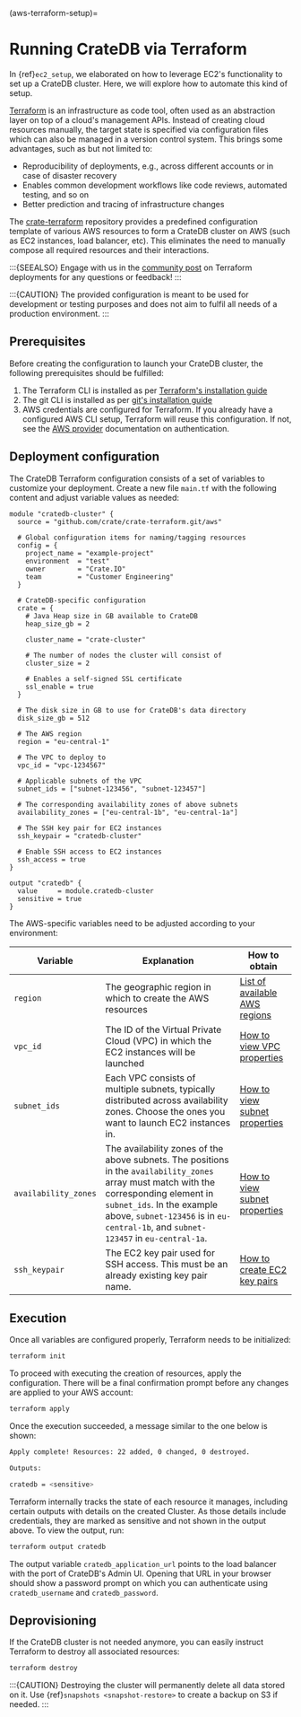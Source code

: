 (aws-terraform-setup)=

# Running CrateDB via Terraform

In {ref}`ec2_setup`, we elaborated on how to leverage EC2's functionality to set
up a CrateDB cluster. Here, we will explore how to automate this kind of setup.

[Terraform] is an infrastructure as code tool, often used as an abstraction
layer on top of a cloud's management APIs. Instead of creating cloud resources
manually, the target state is specified via configuration files which can also
be managed in a version control system. This brings some advantages, such as but
not limited to:

- Reproducibility of deployments, e.g., across different accounts or in case of
  disaster recovery
- Enables common development workflows like code reviews, automated testing, and
  so on
- Better prediction and tracing of infrastructure changes

The [crate-terraform] repository provides a predefined configuration template
of various AWS resources to form a CrateDB cluster on AWS (such as EC2
instances, load balancer, etc). This eliminates the need to manually compose all
required resources and their interactions.

:::{SEEALSO}
Engage with us in the [community post] on Terraform deployments for any
questions or feedback!
:::

:::{CAUTION}
The provided configuration is meant to be used for development or testing
purposes and does not aim to fulfil all needs of a production environment.
:::

## Prerequisites

Before creating the configuration to launch your CrateDB cluster, the following
prerequisites should be fulfilled:

1. The Terraform CLI is installed as per
   [Terraform's installation guide]
2. The git CLI is installed as per [git's installation guide]
3. AWS credentials are configured for Terraform. If you already have a
   configured AWS CLI setup, Terraform will reuse this configuration. If not,
   see the [AWS provider] documentation on authentication.

## Deployment configuration

The CrateDB Terraform configuration consists of a set of variables to customize
your deployment. Create a new file `main.tf` with the following content and
adjust variable values as needed:

```
module "cratedb-cluster" {
  source = "github.com/crate/crate-terraform.git/aws"

  # Global configuration items for naming/tagging resources
  config = {
    project_name = "example-project"
    environment  = "test"
    owner        = "Crate.IO"
    team         = "Customer Engineering"
  }

  # CrateDB-specific configuration
  crate = {
    # Java Heap size in GB available to CrateDB
    heap_size_gb = 2

    cluster_name = "crate-cluster"

    # The number of nodes the cluster will consist of
    cluster_size = 2

    # Enables a self-signed SSL certificate
    ssl_enable = true
  }

  # The disk size in GB to use for CrateDB's data directory
  disk_size_gb = 512

  # The AWS region
  region = "eu-central-1"

  # The VPC to deploy to
  vpc_id = "vpc-1234567"

  # Applicable subnets of the VPC
  subnet_ids = ["subnet-123456", "subnet-123457"]

  # The corresponding availability zones of above subnets
  availability_zones = ["eu-central-1b", "eu-central-1a"]

  # The SSH key pair for EC2 instances
  ssh_keypair = "cratedb-cluster"

  # Enable SSH access to EC2 instances
  ssh_access = true
}

output "cratedb" {
  value     = module.cratedb-cluster
  sensitive = true
}
```

The AWS-specific variables need to be adjusted according to your environment:

| Variable             | Explanation                                                                                                                                                                                                                                                  | How to obtain                   |
| -------------------- | ------------------------------------------------------------------------------------------------------------------------------------------------------------------------------------------------------------------------------------------------------------ | ------------------------------- |
| `region`             | The geographic region in which to create the AWS resources                                                                                                                                                                                                   | [List of available AWS regions] |
| `vpc_id`             | The ID of the Virtual Private Cloud (VPC) in which the EC2 instances will be launched                                                                                                                                                                        | [How to view VPC properties]    |
| `subnet_ids`         | Each VPC consists of multiple subnets, typically distributed across availability zones. Choose the ones you want to launch EC2 instances in.                                                                                                                 | [How to view subnet properties] |
| `availability_zones` | The availability zones of the above subnets. The positions in the `availability_zones` array must match with the corresponding element in `subnet_ids`. In the example above, `subnet-123456` is in `eu-central-1b`, and `subnet-123457` in `eu-central-1a`. | [How to view subnet properties] |
| `ssh_keypair`        | The EC2 key pair used for SSH access. This must be an already existing key pair name.                                                                                                                                                                        | [How to create EC2 key pairs]   |

## Execution

Once all variables are configured properly, Terraform needs to be initialized:

```bash
terraform init
```

To proceed with executing the creation of resources, apply the configuration.
There will be a final confirmation prompt before any changes are applied to your
AWS account:

```bash
terraform apply
```

Once the execution succeeded, a message similar to the one below is shown:

```bash
Apply complete! Resources: 22 added, 0 changed, 0 destroyed.

Outputs:

cratedb = <sensitive>
```

Terraform internally tracks the state of each resource it manages, including
certain outputs with details on the created Cluster. As those details include
credentials, they are marked as sensitive and not shown in the output above.
To view the output, run:

```bash
terraform output cratedb
```

The output variable `cratedb_application_url` points to the load balancer with
the port of CrateDB's Admin UI. Opening that URL in your browser should show a
password prompt on which you can authenticate using `cratedb_username` and
`cratedb_password`.

## Deprovisioning

If the CrateDB cluster is not needed anymore, you can easily instruct Terraform
to destroy all associated resources:

```bash
terraform destroy
```

:::{CAUTION}
Destroying the cluster will permanently delete all data stored on it. Use
{ref}`snapshots <snapshot-restore>` to create a backup on S3 if needed.
:::

[aws provider]: https://registry.terraform.io/providers/hashicorp/aws/latest/docs
[community post]: https://community.cratedb.com/t/deploying-cratedb-to-the-cloud-via-terraform/849
[crate-terraform]: https://github.com/crate/crate-terraform
[git's installation guide]: https://git-scm.com/downloads
[how to create ec2 key pairs]: https://docs.aws.amazon.com/AWSEC2/latest/UserGuide/create-key-pairs.html
[how to view subnet properties]: https://docs.aws.amazon.com/vpc/latest/userguide/configure-subnets.html
[how to view vpc properties]: https://docs.aws.amazon.com/vpc/latest/userguide/work-with-default-vpc.html#view-default-vpc
[list of available aws regions]: https://docs.aws.amazon.com/AWSEC2/latest/UserGuide/using-regions-availability-zones.html#concepts-available-regions
[terraform]: https://www.terraform.io
[terraform's installation guide]: https://www.terraform.io/downloads.html
